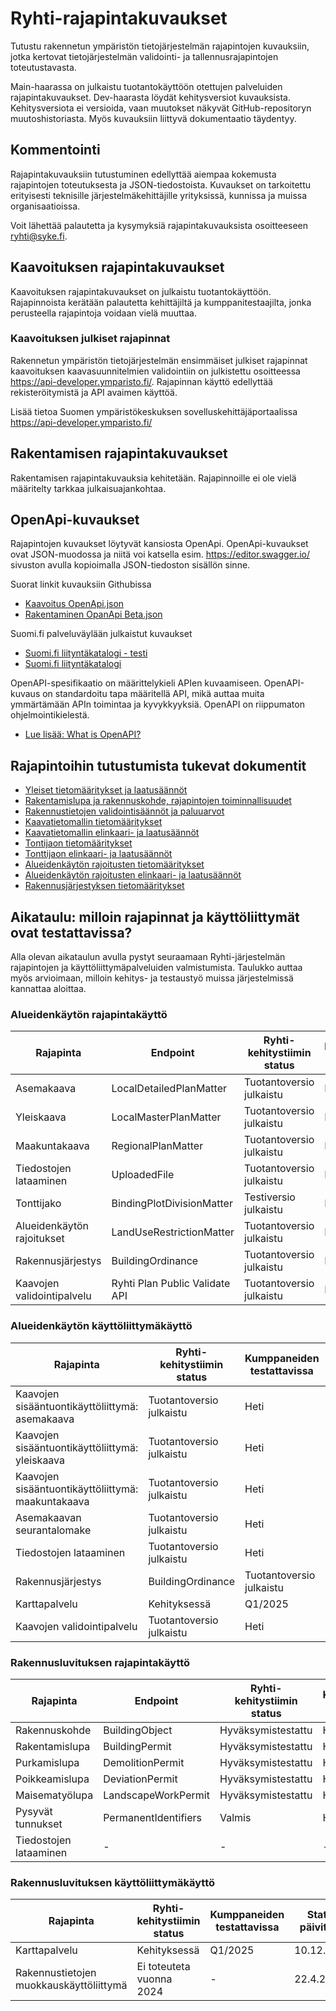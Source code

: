 # Ryhti-rajapintakuvaukset
Tutustu rakennetun ympäristön tietojärjestelmän rajapintojen kuvauksiin, jotka kertovat tietojärjestelmän validointi- ja tallennusrajapintojen toteutustavasta.

Main-haarassa on julkaistu tuotantokäyttöön otettujen palveluiden rajapintakuvaukset. Dev-haarasta löydät kehitysversiot kuvauksista. Kehitysversiota ei versioida, vaan muutokset näkyvät GitHub-repositoryn muutoshistoriasta. Myös kuvauksiin liittyvä dokumentaatio täydentyy. 

## Kommentointi
Rajapintakuvauksiin tutustuminen edellyttää aiempaa kokemusta rajapintojen toteutuksesta ja JSON-tiedostoista. Kuvaukset on tarkoitettu erityisesti teknisille järjestelmäkehittäjille yrityksissä, kunnissa ja muissa organisaatioissa.

Voit lähettää palautetta ja kysymyksiä rajapintakuvauksista osoitteeseen ryhti@syke.fi.

## Kaavoituksen rajapintakuvaukset
Kaavoituksen rajapintakuvaukset on julkaistu tuotantokäyttöön. Rajapinnoista kerätään palautetta kehittäjiltä ja kumppanitestaajilta, jonka perusteella rajapintoja voidaan vielä muuttaa.

### Kaavoituksen julkiset rajapinnat
Rakennetun ympäristön tietojärjestelmän ensimmäiset julkiset rajapinnat kaavoituksen kaavasuunnitelmien validointiin on julkistettu osoitteessa https://api-developer.ymparisto.fi/. Rajapinnan käyttö edellyttää rekisteröitymistä ja API avaimen käyttöä.

Lisää tietoa Suomen ympäristökeskuksen sovelluskehittäjäportaalissa https://api-developer.ymparisto.fi/

## Rakentamisen rajapintakuvaukset
Rakentamisen rajapintakuvauksia kehitetään. Rajapinnoille ei ole vielä määritelty tarkkaa julkaisuajankohtaa.

## OpenApi-kuvaukset
Rajapintojen kuvaukset löytyvät kansiosta OpenApi. OpenApi-kuvaukset ovat JSON-muodossa ja niitä voi katsella esim. https://editor.swagger.io/ sivuston avulla kopioimalla JSON-tiedoston sisällön sinne.

Suorat linkit kuvauksiin Githubissa
* [Kaavoitus OpenApi.json](https://github.com/sykefi/Ryhti-rajapintakuvaukset/blob/main/OpenApi/Kaavoitus/Palveluv%C3%A4yl%C3%A4/Kaavoitus%20OpenApi.json)
* [Rakentaminen OpanApi Beta.json](https://github.com/sykefi/Ryhti-rajapintakuvaukset/blob/Dev/OpenApi/Rakentaminen/Palveluv%C3%A4yl%C3%A4/Rakentaminen%20OpenApi%20Beta.json)

Suomi.fi palveluväylään julkaistut kuvaukset
* [Suomi.fi liityntäkatalogi - testi](https://liityntakatalogi.test.suomi.fi/dataset/ryhti-syke-service)
* [Suomi.fi liityntäkatalogi](https://liityntakatalogi.suomi.fi/organization/suomen-ymparistokeskus)

OpenAPI-spesifikaatio on määrittelykieli APIen kuvaamiseen. OpenAPI-kuvaus on standardoitu tapa määritellä API, mikä auttaa muita ymmärtämään APIn toimintaa ja kyvykkyyksiä. OpenAPI on riippumaton ohjelmointikielestä. 
* [Lue lisää: What is OpenAPI?](https://www.openapis.org/what-is-openapi)

## Rajapintoihin tutustumista tukevat dokumentit
* [Yleiset tietomääritykset ja laatusäännöt](https://ryhti.syke.fi/ohjeet-ja-tuki/tietomallit/tietotyypit/)
* [Rakentamislupa ja rakennuskohde, rajapintojen toiminnallisuudet](https://ryhti.syke.fi/wp-content/uploads/sites/2/2023/12/Rakentamislupa-ja-rakennuskohde.pdf)
* [Rakennustietojen validointisäännöt ja paluuarvot](https://ryhti.syke.fi/wp-content/uploads/sites/2/2023/12/Rakennustietojen-validointisaannot-ja-paluuarvot-Ryhti.pdf)
* [Kaavatietomallin tietomääritykset](https://ryhti.syke.fi/alueidenkaytto/tietomallimuotoinen-kaavoitus/kaavatietomallin-tietomaaritykset/)
* [Kaavatietomallin elinkaari- ja laatusäännöt](https://ryhti.syke.fi/alueidenkaytto/tietomallimuotoinen-kaavoitus/kaavatietomallin-elinkaari-ja-laatusaannot/)
* [Tontijaon tietomääritykset](https://ryhti.syke.fi/alueidenkaytto/tietomallimuotoinen-sitova-tonttijako/tonttijaon-tietomaaritykset/)
* [Tonttijaon elinkaari- ja laatusäännöt](https://ryhti.syke.fi/alueidenkaytto/tietomallimuotoinen-sitova-tonttijako/tonttijaon-elinkaari-ja-laatusaannot/)
* [Alueidenkäytön rajoitusten tietomääritykset](https://ryhti.syke.fi/alueidenkaytto/tietomallimuotoiset-alueidenkayton-rajoitukset/ryhti-tietojarjestelman-alueidenkayton-rajoitusten-tietomaaritykset-ja-kuvaukset/)
* [Alueidenkäytön rajoitusten elinkaari- ja laatusäännöt](https://ryhti.syke.fi/ryhti-tietojarjestelman-alueidenkayton-rajoitusten-elinkaari-ja-laatusaannot/)
* [Rakennusjärjestyksen tietomääritykset](https://ryhti.syke.fi/tietomallimuotoinen-rakennusjarjestys/ryhti-tietojarjestelman-rakennusjarjestyksen-tietomaaritykset-ja-kuvaukset/)

## Aikataulu: milloin rajapinnat ja käyttöliittymät ovat testattavissa?
Alla olevan aikataulun avulla pystyt seuraamaan Ryhti-järjestelmän rajapintojen ja käyttöliittymäpalveluiden valmistumista. Taulukko auttaa myös arvioimaan, milloin kehitys- ja testaustyö muissa järjestelmissä kannattaa aloittaa.

### Alueidenkäytön rajapintakäyttö
| Rajapinta |	Endpoint | Ryhti-kehitystiimin status	| Kumppaneiden testattavissa |Status päivitetty |
| ------------- | ------------- | ------------- | ------------- | ------------- |
| Asemakaava | LocalDetailedPlanMatter | Tuotantoversio julkaistu | Heti | 20.11.2024 |
| Yleiskaava | LocalMasterPlanMatter | Tuotantoversio julkaistu	| Heti | 20.11.2024 |
| Maakuntakaava | RegionalPlanMatter | Tuotantoversio julkaistu | Heti | 20.11.2024 |
| Tiedostojen lataaminen | UploadedFile | Tuotantoversio julkaistu | Heti	| 20.11.2024 |
| Tonttijako | BindingPlotDivisionMatter | Testiversio julkaistu | Heti	| 10.12.2024 |
| Alueidenkäytön rajoitukset | LandUseRestrictionMatter |	Tuotantoversio julkaistu	| Heti | 11.12.2024 |
| Rakennusjärjestys | BuildingOrdinance |	Tuotantoversio julkaistu	| Heti | 11.12.2024 |
| Kaavojen validointipalvelu | Ryhti Plan Public Validate API | Tuotantoversio julkaistu | Heti |	20.11.2024 |

### Alueidenkäytön käyttöliittymäkäyttö
| Rajapinta |	Ryhti-kehitystiimin status	| Kumppaneiden testattavissa | Status päivitetty |
| ------------- | ------------- | ------------- | ------------- |
| Kaavojen sisääntuontikäyttöliittymä: asemakaava | Tuotantoversio julkaistu | Heti | 20.11.2024 |
| Kaavojen sisääntuontikäyttöliittymä: yleiskaava | Tuotantoversio julkaistu | Heti | 20.11.2024 |
| Kaavojen sisääntuontikäyttöliittymä: maakuntakaava | Tuotantoversio julkaistu | Heti | 20.11.2024 |
| Asemakaavan seurantalomake | Tuotantoversio julkaistu | Heti | 20.11.2024 |
| Tiedostojen lataaminen | Tuotantoversio julkaistu | Heti	| 20.11.2024 |
| Rakennusjärjestys | BuildingOrdinance |	Tuotantoversio julkaistu	| Heti | 11.12.2024 |
| Karttapalvelu | Kehityksessä | Q1/2025 | 10.12.2024 |
| Kaavojen validointipalvelu | Tuotantoversio julkaistu |	Heti	| 20.11.2024 |

### Rakennusluvituksen rajapintakäyttö
| Rajapinta |	Endpoint | Ryhti-kehitystiimin status	| Kumppaneiden testattavissa |Status päivitetty |
| ------------- | ------------- | ------------- | ------------- | ------------- |
| Rakennuskohde | BuildingObject | Hyväksymistestattu | Heti | 22.4.2024 |
| Rakentamislupa | BuildingPermit | Hyväksymistestattu	| Heti | 22.4.2024 |
| Purkamislupa | DemolitionPermit | Hyväksymistestattu | Heti | 22.4.2024 |
| Poikkeamislupa | DeviationPermit | Hyväksymistestattu | Heti	| 22.4.2024 |
| Maisematyölupa | LandscapeWorkPermit | Hyväksymistestattu | Heti	| 22.4.2024 |
| Pysyvät tunnukset | PermanentIdentifiers |	Valmis | Heti | 29.2.2024 |
| Tiedostojen lataaminen | - | - | - |	29.2.2024 |

### Rakennusluvituksen käyttöliittymäkäyttö
| Rajapinta |	Ryhti-kehitystiimin status	| Kumppaneiden testattavissa | Status päivitetty |
| ------------- | ------------- | ------------- | ------------- |
| Karttapalvelu | Kehityksessä | Q1/2025 | 10.12.2024 |
| Rakennustietojen muokkauskäyttöliittymä | Ei toteuteta vuonna 2024 | -	| 22.4.2024 |
